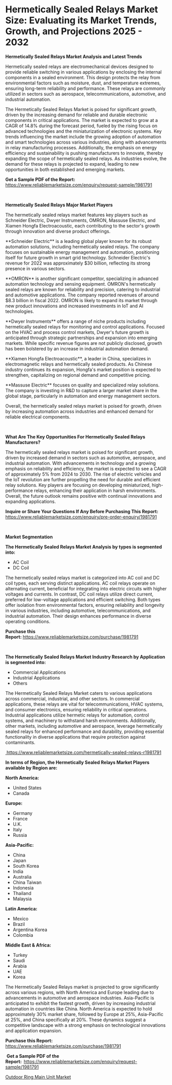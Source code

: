 <p><h1>Hermetically Sealed Relays Market Size: Evaluating its Market Trends, Growth, and Projections 2025 - 2032</h1></p><p><strong>Hermetically Sealed Relays Market Analysis and Latest Trends</strong></p>
<p><p>Hermetically sealed relays are electromechanical devices designed to provide reliable switching in various applications by enclosing the internal components in a sealed environment. This design protects the relay from environmental factors such as moisture, dust, and temperature extremes, ensuring long-term reliability and performance. These relays are commonly utilized in sectors such as aerospace, telecommunications, automotive, and industrial automation.</p><p>The Hermetically Sealed Relays Market is poised for significant growth, driven by the increasing demand for reliable and durable electronic components in critical applications. The market is expected to grow at a CAGR of 14.8% during the forecast period, fueled by the rising focus on advanced technologies and the miniaturization of electronic systems. Key trends influencing the market include the growing adoption of automation and smart technologies across various industries, along with advancements in relay manufacturing processes. Additionally, the emphasis on energy efficiency and sustainability is pushing manufacturers to innovate, thereby expanding the scope of hermetically sealed relays. As industries evolve, the demand for these relays is projected to expand, leading to new opportunities in both established and emerging markets.</p></p>
<p><strong>Get a Sample PDF of the Report:&nbsp;</strong> <a href="https://www.reliablemarketsize.com/enquiry/request-sample/1981791?utm_campaign=2297&utm_medium=2&utm_source=Github&utm_content=ia&utm_term=13022025&utm_id=hermetically-sealed-relays">https://www.reliablemarketsize.com/enquiry/request-sample/1981791</a></p>
<p>&nbsp;</p>
<p><strong>Hermetically Sealed Relays Major Market Players</strong></p>
<p><p>The hermetically sealed relays market features key players such as Schneider Electric, Dwyer Instruments, OMRON, Massuse Electric, and Xiamen Hongfa Electroacoustic, each contributing to the sector's growth through innovation and diverse product offerings.</p><p>**Schneider Electric** is a leading global player known for its robust automation solutions, including hermetically sealed relays. The company focuses on sustainable energy management and automation, positioning itself for future growth in smart grid technology. Schneider Electric's revenue for 2022 was approximately $30 billion, reflecting its strong presence in various sectors.</p><p>**OMRON** is another significant competitor, specializing in advanced automation technology and sensing equipment. OMRON's hermetically sealed relays are known for reliability and precision, catering to industrial and automotive applications. The company reported revenues of around $8.3 billion in fiscal 2022. OMRON is likely to expand its market through new product innovations and increased investments in IoT and AI technologies.</p><p>**Dwyer Instruments** offers a range of niche products including hermetically sealed relays for monitoring and control applications. Focused on the HVAC and process control markets, Dwyer's future growth is anticipated through strategic partnerships and expansion into emerging markets. While specific revenue figures are not publicly disclosed, growth has been bolstered by an increase in industrial automation demand.</p><p>**Xiamen Hongfa Electroacoustic**, a leader in China, specializes in electromagnetic relays and hermetically sealed products. As Chinese industry continues its expansion, Hongfa's market position is expected to strengthen, capitalizing on regional demand and competitive pricing.</p><p>**Massuse Electric** focuses on quality and specialized relay solutions. The company is investing in R&D to capture a larger market share in the global stage, particularly in automation and energy management sectors.</p><p>Overall, the hermetically sealed relays market is poised for growth, driven by increasing automation across industries and enhanced demand for reliable electrical components.</p></p>
<p>&nbsp;</p>
<p><strong>What Are The Key Opportunities For Hermetically Sealed Relays Manufacturers?</strong></p>
<p><p>The hermetically sealed relays market is poised for significant growth, driven by increased demand in sectors such as automotive, aerospace, and industrial automation. With advancements in technology and a growing emphasis on reliability and efficiency, the market is expected to see a CAGR of approximately 5% from 2024 to 2030. The rise of electric vehicles and the IoT revolution are further propelling the need for durable and efficient relay solutions. Key players are focusing on developing miniaturized, high-performance relays, enhancing their application in harsh environments. Overall, the future outlook remains positive with continual innovations and expanding applications.</p></p>
<p><strong>Inquire or Share Your Questions If Any Before Purchasing This Report:</strong> <a href="https://www.reliablemarketsize.com/enquiry/pre-order-enquiry/1981791?utm_campaign=2297&utm_medium=2&utm_source=Github&utm_content=ia&utm_term=13022025&utm_id=hermetically-sealed-relays">https://www.reliablemarketsize.com/enquiry/pre-order-enquiry/1981791</a></p>
<p>&nbsp;</p>
<p><strong>Market Segmentation</strong></p>
<p><strong>The Hermetically Sealed Relays Market Analysis by types is segmented into:</strong></p>
<p><ul><li>AC Coil</li><li>DC Coil</li></ul></p>
<p><p>The hermetically sealed relays market is categorized into AC coil and DC coil types, each serving distinct applications. AC coil relays operate on alternating current, beneficial for integrating into electric circuits with higher voltages and currents. In contrast, DC coil relays utilize direct current, preferred for low-voltage applications and efficient switching. Both types offer isolation from environmental factors, ensuring reliability and longevity in various industries, including automotive, telecommunications, and industrial automation. Their design enhances performance in diverse operating conditions.</p></p>
<p><strong>Purchase this Report:&nbsp;</strong><a href="https://www.reliablemarketsize.com/purchase/1981791?utm_campaign=2297&utm_medium=2&utm_source=Github&utm_content=ia&utm_term=13022025&utm_id=hermetically-sealed-relays">https://www.reliablemarketsize.com/purchase/1981791</a></p>
<p>&nbsp;</p>
<p><strong>The Hermetically Sealed Relays Market Industry Research by Application is segmented into:</strong></p>
<p><ul><li>Commercial Applications</li><li>Industrial Applications</li><li>Others</li></ul></p>
<p><p>The Hermetically Sealed Relays Market caters to various applications across commercial, industrial, and other sectors. In commercial applications, these relays are vital for telecommunications, HVAC systems, and consumer electronics, ensuring reliability in critical operations. Industrial applications utilize hermetic relays for automation, control systems, and machinery to withstand harsh environments. Additionally, other markets, including automotive and aerospace, leverage hermetically sealed relays for enhanced performance and durability, providing essential functionality in diverse applications that require protection against contaminants.</p></p>
<p><a href="https://www.reliablemarketsize.com/hermetically-sealed-relays-r1981791?utm_campaign=2297&utm_medium=2&utm_source=Github&utm_content=ia&utm_term=13022025&utm_id=hermetically-sealed-relays">&nbsp;https://www.reliablemarketsize.com/hermetically-sealed-relays-r1981791</a></p>
<p><strong>In terms of Region, the Hermetically Sealed Relays Market Players available by Region are:</strong></p>
<p>
    <p> <strong> North America: </strong>
        <ul>
            <li>United States</li>
            <li>Canada</li>
        </ul>
        </p> 
    <p> <strong> Europe: </strong>
        <ul>
            <li>Germany</li>
            <li>France</li>
            <li>U.K.</li>
            <li>Italy</li>
            <li>Russia</li>
        </ul>
        </p> 
    <p> <strong> Asia-Pacific: </strong>
        <ul>
            <li>China</li>
            <li>Japan</li>
            <li>South Korea</li>
            <li>India</li>
            <li>Australia</li>
            <li>China Taiwan</li>
            <li>Indonesia</li>
            <li>Thailand</li>
            <li>Malaysia</li>
        </ul>
        </p> 
    <p> <strong> Latin America: </strong>
        <ul>
            <li>Mexico</li>
            <li>Brazil</li>
            <li>Argentina Korea</li>
            <li>Colombia</li>
        </ul>
        </p> 
    <p> <strong> Middle East & Africa: </strong>
        <ul>
            <li>Turkey</li>
            <li>Saudi</li>
            <li>Arabia</li>
            <li>UAE</li>
            <li>Korea</li>
        </ul>
    </p>
    </p>
<p><p>The Hermetically Sealed Relays market is projected to grow significantly across various regions, with North America and Europe leading due to advancements in automotive and aerospace industries. Asia-Pacific is anticipated to exhibit the fastest growth, driven by increasing industrial automation in countries like China. North America is expected to hold approximately 30% market share, followed by Europe at 25%, Asia-Pacific at 25%, and China specifically at 20%. These dynamics suggest a competitive landscape with a strong emphasis on technological innovations and application expansion.</p></p>
<p><strong>Purchase this Report: </strong><a href="https://www.reliablemarketsize.com/purchase/1981791?utm_campaign=2297&utm_medium=2&utm_source=Github&utm_content=ia&utm_term=13022025&utm_id=hermetically-sealed-relays">https://www.reliablemarketsize.com/purchase/1981791</a></p>
<p>&nbsp;<strong>Get a Sample PDF of the Report:&nbsp;&nbsp;</strong><a href="https://www.reliablemarketsize.com/enquiry/request-sample/1981791?utm_campaign=2297&utm_medium=2&utm_source=Github&utm_content=ia&utm_term=13022025&utm_id=hermetically-sealed-relays">https://www.reliablemarketsize.com/enquiry/request-sample/1981791</a></p>
<p><strong></strong></p>
<p><p><a href="https://github.com/dierdrecrichton210/Market-Research-Report-List-1/blob/main/outdoor-ring-main-unit-market.md?utm_campaign=2297&utm_medium=2&utm_source=Github&utm_content=ia&utm_term=13022025&utm_id=hermetically-sealed-relays">Outdoor Ring Main Unit Market</a></p></p>